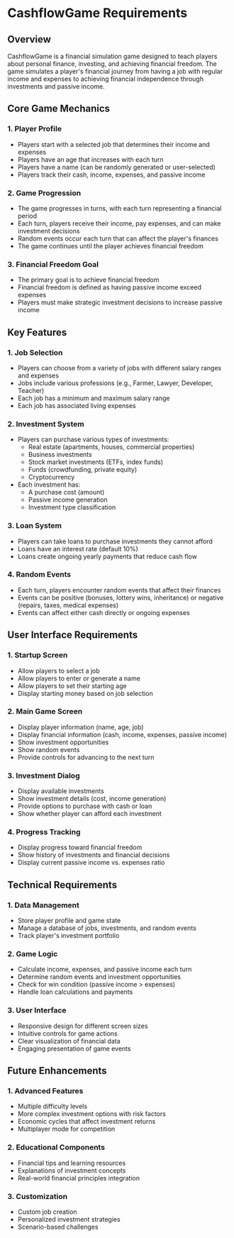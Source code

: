 # CashflowGame Requirements

## Overview
CashflowGame is a financial simulation game designed to teach players about personal finance, investing, and achieving financial freedom. The game simulates a player's financial journey from having a job with regular income and expenses to achieving financial independence through investments and passive income.

## Core Game Mechanics

### 1. Player Profile
- Players start with a selected job that determines their income and expenses
- Players have an age that increases with each turn
- Players have a name (can be randomly generated or user-selected)
- Players track their cash, income, expenses, and passive income

### 2. Game Progression
- The game progresses in turns, with each turn representing a financial period
- Each turn, players receive their income, pay expenses, and can make investment decisions
- Random events occur each turn that can affect the player's finances
- The game continues until the player achieves financial freedom

### 3. Financial Freedom Goal
- The primary goal is to achieve financial freedom
- Financial freedom is defined as having passive income exceed expenses
- Players must make strategic investment decisions to increase passive income

## Key Features

### 1. Job Selection
- Players can choose from a variety of jobs with different salary ranges and expenses
- Jobs include various professions (e.g., Farmer, Lawyer, Developer, Teacher)
- Each job has a minimum and maximum salary range
- Each job has associated living expenses

### 2. Investment System
- Players can purchase various types of investments:
  - Real estate (apartments, houses, commercial properties)
  - Business investments
  - Stock market investments (ETFs, index funds)
  - Funds (crowdfunding, private equity)
  - Cryptocurrency
- Each investment has:
  - A purchase cost (amount)
  - Passive income generation
  - Investment type classification

### 3. Loan System
- Players can take loans to purchase investments they cannot afford
- Loans have an interest rate (default 10%)
- Loans create ongoing yearly payments that reduce cash flow

### 4. Random Events
- Each turn, players encounter random events that affect their finances
- Events can be positive (bonuses, lottery wins, inheritance) or negative (repairs, taxes, medical expenses)
- Events can affect either cash directly or ongoing expenses

## User Interface Requirements

### 1. Startup Screen
- Allow players to select a job
- Allow players to enter or generate a name
- Allow players to set their starting age
- Display starting money based on job selection

### 2. Main Game Screen
- Display player information (name, age, job)
- Display financial information (cash, income, expenses, passive income)
- Show investment opportunities
- Show random events
- Provide controls for advancing to the next turn

### 3. Investment Dialog
- Display available investments
- Show investment details (cost, income generation)
- Provide options to purchase with cash or loan
- Show whether player can afford each investment

### 4. Progress Tracking
- Display progress toward financial freedom
- Show history of investments and financial decisions
- Display current passive income vs. expenses ratio

## Technical Requirements

### 1. Data Management
- Store player profile and game state
- Manage a database of jobs, investments, and random events
- Track player's investment portfolio

### 2. Game Logic
- Calculate income, expenses, and passive income each turn
- Determine random events and investment opportunities
- Check for win condition (passive income > expenses)
- Handle loan calculations and payments

### 3. User Interface
- Responsive design for different screen sizes
- Intuitive controls for game actions
- Clear visualization of financial data
- Engaging presentation of game events

## Future Enhancements

### 1. Advanced Features
- Multiple difficulty levels
- More complex investment options with risk factors
- Economic cycles that affect investment returns
- Multiplayer mode for competition

### 2. Educational Components
- Financial tips and learning resources
- Explanations of investment concepts
- Real-world financial principles integration

### 3. Customization
- Custom job creation
- Personalized investment strategies
- Scenario-based challenges